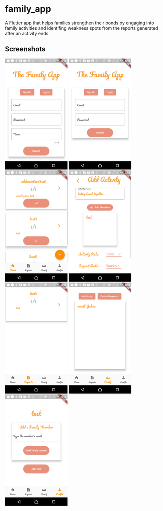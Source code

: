 # family_app

A Flutter app that helps families strengthen their bonds by engaging into family activities and identifing weakness spots from the reports generated after an activity ends.

## Screenshots

<!-- This project is a starting point for a Flutter application.

A few resources to get you started if this is your first Flutter project:

- [Lab: Write your first Flutter app](https://flutter.dev/docs/get-started/codelab)
- [Cookbook: Useful Flutter samples](https://flutter.dev/docs/cookbook)

For help getting started with Flutter, view our
[online documentation](https://flutter.dev/docs), which offers tutorials,
samples, guidance on mobile development, and a full API reference. -->
<img src ='views/flutter_6.png' width='200'>
<img src ='views/flutter_7.png' width='200'>
<img src ='views/flutter_1.png' width='200'>
<img src ='views/flutter_2.png' width='200'>
<img src ='views/flutter_3.png' width='200'>
<img src ='views/flutter_4.png' width='200'>
<img src ='views/flutter_5.png' width='200'>

